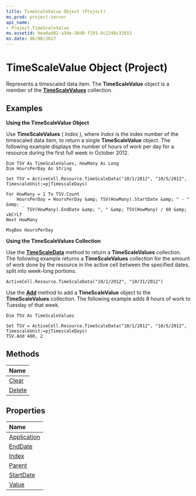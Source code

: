 ```yaml
---
title: TimeScaleValue Object (Project)
ms.prod: project-server
api_name:
- Project.TimeScaleValue
ms.assetid: bea0ad82-a3de-30d8-f191-dc2248c32653
ms.date: 06/08/2017
---
```



# TimeScaleValue Object (Project)

Represents a timescaled data item. The **TimeScaleValue** object is a member of the **[TimeScaleValues](timescalevalues-object-project.md)** collection.


## Examples

 **Using the TimeScaleValue Object**

Use **TimeScaleValues** ( _Index_ ), where _Index_ is the index number of the timescaled data item, to return a single **TimeScaleValue** object. The following example displays the number of hours of work per day for a resource during the first full week in October 2012.




```
Dim TSV As TimeScaleValues, HowMany As Long
Dim HoursPerDay As String

Set TSV = ActiveCell.Resource.TimeScaleData("10/1/2012", "10/5/2012", TimescaleUnit:=pjTimescaleDays)

For HowMany = 1 To TSV.Count
    HoursPerDay = HoursPerDay &amp; TSV(HowMany).StartDate &amp; " - " &amp; _
        TSV(HowMany).EndDate &amp; ", " &amp; TSV(HowMany) / 60 &amp; vbCrLf
Next HowMany

MsgBox HoursPerDay
```

 **Using the TimeScaleValues Collection**

Use the **[TimeScaleData](http://msdn.microsoft.com/library/51649bc3-8224-15cd-dc9b-af37a1cc4d8b%28Office.15%29.aspx)** method to return a **TimeScaleValues** collection. The following example returns a **TimeScaleValues** collection for the amount of work done by the resource in the active cell between the specified dates, split into week-long portions.




```
ActiveCell.Resource.TimeScaleData("10/1/2012", "10/31/2012")
```

Use the **[Add](http://msdn.microsoft.com/library/083ef154-31ce-55ec-793a-0627c1eff211%28Office.15%29.aspx)** method to add a **TimeScaleValue** object to the **TimeScaleValues** collection. The following example adds 8 hours of work to Tuesday of that week.




```
Dim TSV As TimeScaleValues

Set TSV = ActiveCell.Resource.TimeScaleData("10/1/2012", "10/5/2012", TimescaleUnit:=pjTimescaleDays)
TSV.Add 480, 2
```


## Methods



|**Name**|
|:-----|
|[Clear](http://msdn.microsoft.com/library/3ed3a584-5496-cdf4-eafa-e0ecdd01edfd%28Office.15%29.aspx)|
|[Delete](http://msdn.microsoft.com/library/ebe03270-1713-77f9-1ac9-97922b2aa612%28Office.15%29.aspx)|

## Properties



|**Name**|
|:-----|
|[Application](http://msdn.microsoft.com/library/feab3c92-a313-9ff0-4549-69465f6a3e6f%28Office.15%29.aspx)|
|[EndDate](http://msdn.microsoft.com/library/e9acd4f8-b002-5195-2e0c-505b633a3b54%28Office.15%29.aspx)|
|[Index](http://msdn.microsoft.com/library/ebb523d2-cf85-180c-6808-ea83c8d8a5ba%28Office.15%29.aspx)|
|[Parent](http://msdn.microsoft.com/library/69b3a11e-609a-5d10-a76c-5e524e75c453%28Office.15%29.aspx)|
|[StartDate](http://msdn.microsoft.com/library/fdd70c48-7f07-f4dc-db93-ad46fb30a2bb%28Office.15%29.aspx)|
|[Value](http://msdn.microsoft.com/library/30665b24-bc19-a6a2-cb1b-a70c3736b05b%28Office.15%29.aspx)|

